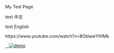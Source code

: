 <!DOCTYPE html>
<html>
  <head>
    <meta charset="utf-8">
  My Test Page
  </head>
  <body>
    <p>test 中文 
    <p>test English
    <p>https://www.youtube.com/watch?v=BOblawYIHMk
    <p><a href="https://www.youtube.com/watch?v=BOblawYIHMk">
    <img border="0" alt="demo" src="https://static-cdn.jtvnw.net/badges/v1/ab0b7fe9-757a-4f2c-afcd-b56a4ba59f59/1" >
  </body>
</html>
